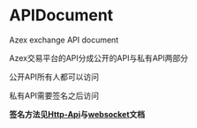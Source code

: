 # APIDocument
Azex exchange API document

Azex交易平台的API分成公开的API与私有API两部分

公开API所有人都可以访问

私有API需要签名之后访问

**签名方法见[Http-Api](/HttpAPI/HTTP_API_CN.md/#sign)与[websocket](/WebSocketAPI/Websocket_CN.md/#sign)文档**


